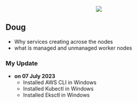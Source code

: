  <p align="center">
    <img src="https://github.com/sudheermuthyala/EKS/blob/main/Img/" />
      </p>

## Doug

- Why services creating acrose the nodes
- what is managed and unmanaged worker nodes

### My Update 
- **on 07 July 2023**
  - Installed AWS CLI in Windows
  - Installed Kubectl in Windows
  - Installed Eksctl in Windows